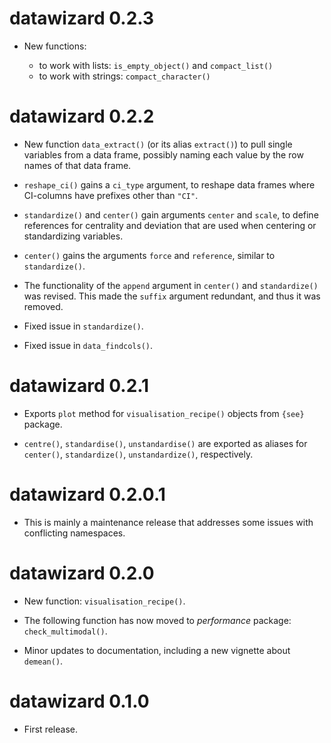 # datawizard 0.2.3

- New functions:

  + to work with lists: `is_empty_object()` and `compact_list()`
  + to work with strings: `compact_character()`

# datawizard 0.2.2

- New function `data_extract()` (or its alias `extract()`) to pull single 
  variables from a data frame, possibly naming each value by the row names
  of that data frame.

- `reshape_ci()` gains a `ci_type` argument, to reshape data frames where 
  CI-columns have prefixes other than `"CI"`.

- `standardize()` and `center()` gain arguments `center` and `scale`, to define
  references for centrality and deviation that are used when centering or
  standardizing variables.

- `center()` gains the arguments `force` and `reference`, similar to
  `standardize()`.

- The functionality of the `append` argument in `center()` and `standardize()` 
  was revised. This made the `suffix` argument redundant, and thus it was 
  removed.

- Fixed issue in `standardize()`.

- Fixed issue in `data_findcols()`.

# datawizard 0.2.1

- Exports `plot` method for `visualisation_recipe()` objects from `{see}`
  package.

- `centre()`, `standardise()`, `unstandardise()` are exported as aliases for
  `center()`, `standardize()`, `unstandardize()`, respectively.

# datawizard 0.2.0.1

- This is mainly a maintenance release that addresses some issues with
  conflicting namespaces.

# datawizard 0.2.0

- New function: `visualisation_recipe()`.

- The following function has now moved to *performance* package:
  `check_multimodal()`.

- Minor updates to documentation, including a new vignette about `demean()`.

# datawizard 0.1.0

* First release.

